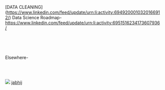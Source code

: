 
[DATA CLEANING] (https://www.linkedin.com/feed/update/urn:li:activity:6949200010320166912/)
Data Science Roadmap- https://www.linkedin.com/feed/update/urn:li:activity:6951516234173607936/


<br/>
<br/>
<img source="https://img.shields.io/badge/LinkedIn-0077B5?style=for-the-badge&logo=linkedin&logoColor=white">
<br/>
<br/>

Elsewhere- 

<br/>
<br/>

<img src="https://img.shields.io/badge/LinkedIn-0077B5?style=for-the-badge&logo=linkedin&logoColor=white" /> [jabhij](https://www.linkedin.com/in/jabhij/)
<br/>
<br/>
